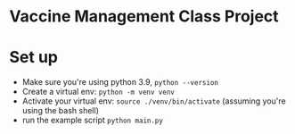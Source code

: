 # Vaccine Management Class Project

# Set up
* Make sure you're using python 3.9, `python --version`
* Create a virtual env: `python -m venv venv`
* Activate your virtual env: `source ./venv/bin/activate` (assuming you're using the bash shell)
* run the example script `python main.py`